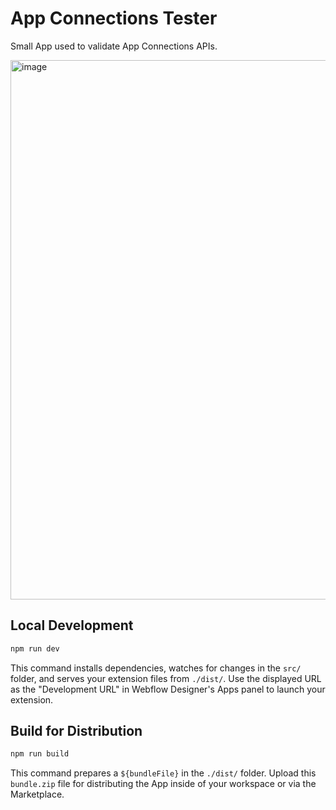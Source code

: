 # App Connections Tester

Small App used to validate App Connections APIs.

<img width="863" alt="image" src="https://github.com/user-attachments/assets/da13ad23-74c1-407e-a15e-df246d48be32">

## Local Development

```bash
npm run dev
```

This command installs dependencies, watches for changes in the `src/` folder, and serves your extension files from `./dist/`. Use the displayed URL as the "Development URL" in Webflow Designer's Apps panel to launch your extension.

## Build for Distribution

```bash
npm run build
```

This command prepares a `${bundleFile}` in the `./dist/` folder. Upload this `bundle.zip` file for distributing the App inside of your workspace or via the Marketplace.
